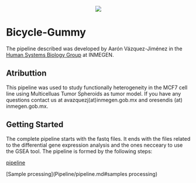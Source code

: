 <p align="center">
  <img src="https://user-images.githubusercontent.com/60892768/74993425-88d39900-5410-11ea-8643-b701551d0472.png">
</p>

# Bicycle-Gummy

The pipeline described was developed by Aarón Vázquez-Jiménez in the [Human Systems Biology Group](https://resendislab.github.io/) at INMEGEN.

## Atributtion
This pipeline was used to study functionally heterogeneity in the MCF7 cell line using Multicelluas Tumor Spheroids as tumor model. If you have any questions contact us at avazquezj(at)inmegen.gob.mx and oresendis (at) inmegen.gob.mx. 

## Getting Started

The complete pipeline starts with the fastq files. It ends with the files related to the differential gene expression analysis and the ones necceary to use the GSEA tool. The pipeline is formed by the following steps:

[pipeline](Pipeline/pipeline.md)

[Sample prcessing](Pipeline/pipeline.md#samples processing)
